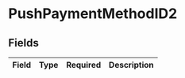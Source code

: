 # PushPaymentMethodID2


## Fields

| Field       | Type        | Required    | Description |
| ----------- | ----------- | ----------- | ----------- |